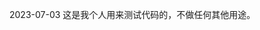 2023-07-03
这是我个人用来测试代码的，不做任何其他用途。

<!---
nb82666/nb82666 is a ✨ special ✨ repository because its `README.md` (this file) appears on your GitHub profile.
You can click the Preview link to take a look at your changes.
--->
